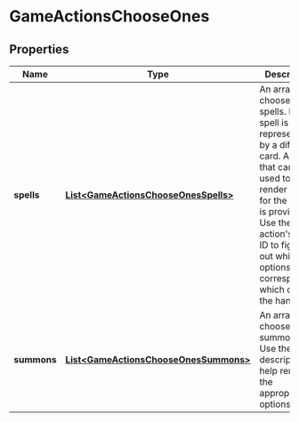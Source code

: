 
# GameActionsChooseOnes

## Properties
Name | Type | Description | Notes
------------ | ------------- | ------------- | -------------
**spells** | [**List&lt;GameActionsChooseOnesSpells&gt;**](GameActionsChooseOnesSpells.md) | An array of choose one spells. Each spell is represented by a different card. An entity that can be used to render a card for the option is provided. Use the spell action&#39;s card ID to figure out which options correspond to which cards in the hand.  |  [optional]
**summons** | [**List&lt;GameActionsChooseOnesSummons&gt;**](GameActionsChooseOnesSummons.md) | An array of choose one summonables. Use the description to help render the appropriate options.  |  [optional]




